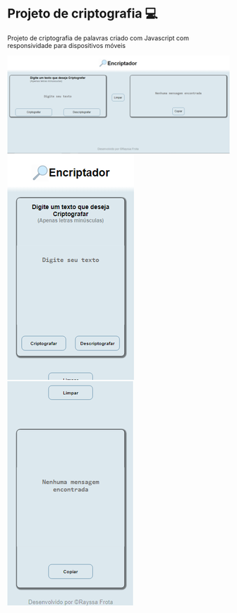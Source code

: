 # Projeto de criptografia :computer:
Projeto de criptografia de palavras criado com Javascript com responsividade para dispositivos móveis

![Demonstração](/src/img/Captura%20de%20tela%202024-07-20%20185732.png)
![Demonstração](/src/img/Captura%20de%20tela%202024-07-20%20183230.png)
![Demosntração](/src/img/Captura%20de%20tela%202024-07-20%20183354.png)
